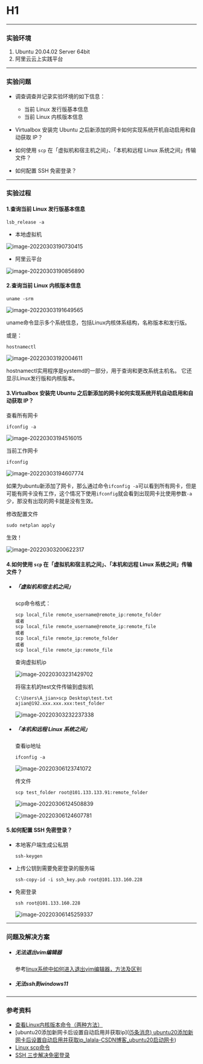 # H1

------

### 实验环境

1. Ubuntu 20.04.02 Server 64bit
2. 阿里云云上实践平台

------

### 实验问题

- 调查调查并记录实验环境的如下信息：
  - 当前 Linux 发行版基本信息
  - 当前 Linux 内核版本信息

- Virtualbox 安装完 Ubuntu 之后新添加的网卡如何实现系统开机自动启用和自动获取 IP？
- 如何使用 `scp` 在「虚拟机和宿主机之间」、「本机和远程 Linux 系统之间」传输文件？
- 如何配置 SSH 免密登录？

------

### 实验过程

#### 1.查询当前 Linux 发行版基本信息

```
lsb_release -a
```

- 本地虚拟机

  

![image-20220303190730415](./img/local_ubuntu_edition.png)

- 阿里云平台

![image-20220303190856890](./img/Aliyun_linux_edition.png)

#### 2.查询当前 Linux 内核版本信息

```
uname -srm
```

![image-20220303191649565](./img/get_Kernelversion1.png)

uname命令显示多个系统信息，包括Linux内核体系结构，名称版本和发行版。

或是：

```
hostnamectl
```

![image-20220303192004611](./img/get_Kernelversion2.png)

hostnamectl实用程序是systemd的一部分，用于查询和更改系统主机名。 它还显示Linux发行版和内核版本。

#### 3.Virtualbox 安装完 Ubuntu 之后新添加的网卡如何实现系统开机自动启用和自动获取 IP？

查看所有网卡

```
ifconfig -a
```

![image-20220303194516015](./img/ifconfig-a.png)

当前工作网卡

```
ifconfig
```

![image-20220303194607774](./img/ifconfig.png)

如果为ubuntu新添加了网卡，那么通过命令`ifconfig -a`可以看到所有网卡，但是可能有网卡没有工作，这个情况下使用`ifconfig`就会看到出现网卡比使用参数`-a`少，那没有出现的网卡就是没有生效。

修改配置文件



```
sudo netplan apply
```

生效！

![image-20220303200622317](./img/ifconfig_success.png)

#### 4.如何使用 `scp` 在「虚拟机和宿主机之间」、「本机和远程 Linux 系统之间」传输文件？

- ##### 「虚拟机和宿主机之间」

  scp命令格式：

  ```
  scp local_file remote_username@remote_ip:remote_folder 
  或者 
  scp local_file remote_username@remote_ip:remote_file 
  或者 
  scp local_file remote_ip:remote_folder 
  或者 
  scp local_file remote_ip:remote_file 
  ```

  查询虚拟机ip

  ![image-20220303231429702](./img/get_ip-address.png)

  将宿主机的test文件传输到虚拟机

  ```
  C:\Users\A_jian>scp Desktop\test.txt ajian@192.xxx.xxx.xxx:test_folder
  ```

  ![image-20220303232237338](./img/fromwindowstolinux.png)

- ##### 「本机和远程 Linux 系统之间」

  查看ip地址

  ```
  ifconfig -a
  ```

  ![image-20220306123741072](./img/get_ip-address.png)

  传文件

  ```
  scp test_folder root@101.133.133.91:remote_folder
  ```

  ![image-20220306124508839](./img/post_to_remote.png)

  ![image-20220306124607781](./img/post_result.png)



#### 5.如何配置 SSH 免密登录？

- 本地客户端生成公私钥

  ```
  ssh-keygen
  ```

- 上传公钥到需要免密登录的服务端

  ```
  ssh-copy-id -i ssh_key.pub root@101.133.160.228
  ```

- 免密登录

  ```
  ssh root@101.133.160.228
  ```

  ![image-20220306145259337](./img/login.png)



------

### 问题及解决方案

- ##### 无法退出vim编辑器

  参考[linux系统中如何进入退出vim编辑器，方法及区别](https://blog.csdn.net/u010142437/article/details/71172045)
  
- ##### 无法ssh到windows11

------

### 参考资料

- [查看Linux内核版本命令（两种方法）](https://www.cnblogs.com/ywl925/p/11083351.html)
- [ubuntu20添加新网卡后设置自动启用并获取ip]([(5条消息) ubuntu20添加新网卡后设置自动启用并获取ip_lalala-CSDN博客_ubuntu20启动网卡](https://blog.csdn.net/xiongyangg/article/details/110206220))
- [Linux scp命令](https://www.runoob.com/linux/linux-comm-scp.html)
- [SSH 三步解决免密登录](https://blog.csdn.net/jeikerxiao/article/details/84105529)

